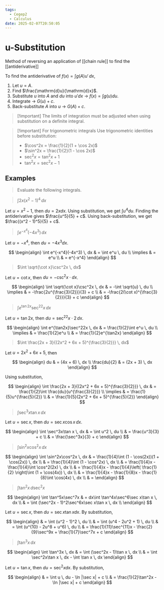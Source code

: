 ```yaml
---
tags:
  - Cegep2
  - Calculus
date: 2025-02-07T20:50:05
---
```


# u-Substitution

Method of reversing an application of [[chain rule]] to find the [[antiderivative]]

To find the antiderivative of $f(x) = \int g(A)u' \, dx$,

1. Let $u = A$.
2. Find $\frac{\mathrm{d}u}{\mathrm{d}x}$.
3. Substitute $u$ into $A$ and $du$ into $u'dx$ -> $f(x) = \int g(u)du$.
4. Integrate -> $G(u) + c$.
5. Back-substitute $A$ into $u$ -> $G(A) + c$.

> [!important] The limits of integration must be adjusted when using substitution on a definite integral.

> [!important] For trigonometric integrals
> Use trigonometric identities before substitution:
> 
> - $\cos^2x = \frac{1}{2}(1 + \cos 2x)$
> - $\sin^2x = \frac{1}{2}(1 - \cos 2x)$
> - $\sec^2x = \tan^2x + 1$
> - $\tan^2x = \sec^2x - 1$

## Examples

> Evaluate the following integrals.

> $\int 2x(x^2 - 1)^4 \, dx$

Let $u = x^2 - 1$, then $du = 2xdx$.
Using substitution, we get $\int u^4du$.
Finding the antiderivative gives $\frac{u^5}{5} + c$.
Using back-substitution, we get $\frac{(x^2 - 1)^5}{5} + c$.

> $\int e^{-x^4}(-4x^3) \, dx$

Let $u = -x^4$, then $du = -4x^3dx$.

$$
\begin{align}
\int e^{-x^4}(-4x^3) \, dx & = \int e^u \, du \\
\implies & = e^u \\
 & = e^{-x^4}
\end{align}
$$

> $\int \sqrt{\cot x}\csc^2x \, dx$

Let $u = \cot x$, then $du = -\csc^2x\cdot dx$.

$$
\begin{align}
\int \sqrt{\cot x}\csc^2x \, dx & = -\int \sqrt{u} \, du \\
\implies & = -\frac{2u^{\frac{3}{2}}}{3} + c \\
 & = -\frac{2(\cot x)^{\frac{3}{2}}}{3} + c
\end{align}
$$

> $\int e^{\tan2x}\sec^22x \, dx$

Let $u = \tan2x$, then $du = \sec^22x\cdot2 \, dx$.

$$
\begin{align}
\int e^{\tan2x}\sec^22x \, dx & = \frac{1}{2}\int e^u \, du \\
\implies & = \frac{1}{2}e^u \\
 & = \frac{1}{2}e^{\tan2x}
\end{align}
$$

> $\int \frac{2x + 3}{(2x^2 + 6x + 5)^{\frac{3}{2}}} \, dx$

Let $u = 2x^2 + 6x + 5$, then

$$
\begin{align}
du & = (4x + 6) \, dx \\
\frac{du}{2} & = (2x + 3) \, dx
\end{align}
$$

Using substitution,

$$
\begin{align}
\int \frac{2x + 3}{(2x^2 + 6x + 5)^{\frac{3}{2}}} \, dx & = \frac{1}{2}\int \frac{du}{u^{\frac{3}{2}}} \\
\implies & = \frac{1}{5}u^{\frac{5}{2}} \\
 & = \frac{1}{5}(2x^2 + 6x + 5)^{\frac{5}{2}}
\end{align}
$$

> $\int \sec^3x \tan x \, dx$

Let $u = \sec x$, then $du = \sec x\cos x \, dx$.

$$
\begin{align}
\int \sec^3x\tan x \, dx & = \int u^2 \, du \\
 & = \frac{u^3}{3} + c \\
 & = \frac{\sec^3x}{3} + c
\end{align}
$$

> $\int \sin^2x\cos^2x \, dx$

$$
\begin{align}
\int \sin^2x\cos^2x \, dx & = \frac{1}{4}\int (1 - \cos(2x))(1 + \cos(2x)) \, dx \\
 & = \frac{1}{4}\int (1 - \cos^2x) \, dx \\
 & = \frac{1}{4}x - \frac{1}{4}\int \cos^2(2x) \, dx \\
 & = \frac{1}{4}x - \frac{1}{4}\left( \frac{1}{2} \right)\int (1 + \cos(4x)) \, dx \\
 & = \frac{1}{4}x - \frac{1}{8}x - \frac{1}{8}\int \cos(4x) \, dx \\
 & =
\end{align}
$$

> $\int \tan^2x \, d\sec^2x$

$$
\begin{align}
 \int \tan^5x\sec^7x & = dx\int \tan^4x\sec^6\sec x\tan x \, dx \\
 & = \int (\sec^2x - 1)^2\sec^6x\sec x\tan x \, dx \\
\end{align}
$$

Let $u = \sec x$, then $du = \sec x\tan x dx$.
By substitution,

$$
\begin{align}
 & = \int (u^2 - 1)^2 \, du \\
 & = \int (u^4 - 2u^2 + 1) \, du \\
 & = \int (u^{10} - 2u^8 + u^6) \, du \\
 & = \frac{1}{11}\sec^{11}x - \frac{2}{9}\sec^9x + \frac{1}{7}\sec^7x + c
\end{align}
$$

>  $\int \tan^3x \, dx$

$$
\begin{align}
\int \tan^3x \, dx & = \int (\sec^2x - 1)\tan x \, dx \\
 & = \int \sec^2x\tan x \, dx - \int \tan x \, dx
\end{align}
$$

Let $u = \tan x$, then $du = \sec^2xdx$.
By substitution,

$$
\begin{align}
 & = \int u \, du - \ln |\sec x| + c \\
 & = \frac{1}{2}\tan^2x - \ln |\sec x| + c
\end{align}
$$